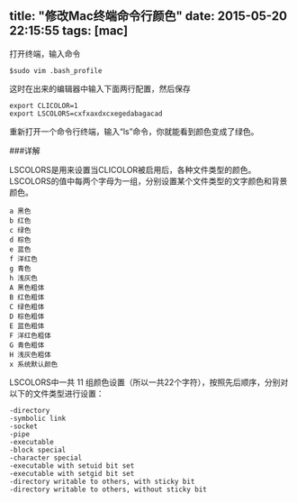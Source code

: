 title: "修改Mac终端命令行颜色"
date: 2015-05-20 22:15:55
tags: [mac]
---
打开终端，输入命令

	$sudo vim .bash_profile
	
这时在出来的编辑器中输入下面两行配置，然后保存

	export CLICOLOR=1
	export LSCOLORS=cxfxaxdxcxegedabagacad
	
重新打开一个命令行终端，输入“ls”命令，你就能看到颜色变成了绿色。

###详解

LSCOLORS是用来设置当CLICOLOR被启用后，各种文件类型的颜色。LSCOLORS的值中每两个字母为一组，分别设置某个文件类型的文字颜色和背景颜色。

	a 黑色  
	b 红色  
	c 绿色  
	d 棕色  
	e 蓝色  
	f 洋红色  
	g 青色  
	h 浅灰色  
	A 黑色粗体  
	B 红色粗体  
	C 绿色粗体  
	D 棕色粗体  
	E 蓝色粗体  
	F 洋红色粗体  
	G 青色粗体  
	H 浅灰色粗体  
	x 系统默认颜色 


LSCOLORS中一共 11 组颜色设置（所以一共22个字符），按照先后顺序，分别对以下的文件类型进行设置：

	-directory  
	-symbolic link  
	-socket  
	-pipe  
	-executable  
	-block special  
	-character special  
	-executable with setuid bit set  
	-executable with setgid bit set  
	-directory writable to others, with sticky bit  
	-directory writable to others, without sticky bit  
